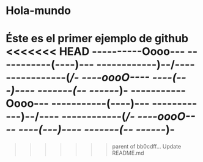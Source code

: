# Hola-mundo
Éste es el primer ejemplo de github 
<<<<<<< HEAD
----------Oooo--- 
-----------(----)--- 
------------)--/---- 
------------(_/- 
----oooO---- 
----(---)---- 
-------(-- 
------_)- 
-----------Oooo--- 
-----------(----)--- 
------------)--/---- 
------------(_/- 
----oooO---- 
----(---)---- 
-------(-- 
------_)-
=======
>>>>>>> parent of bb0cdff... Update README.md
